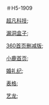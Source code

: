 ＃H5-1909

[超凡科技](https://tangvue.github.io/day-04/html/chaofankeji.html);

[漏洞盒子](https://tangvue.github.io/%E9%BB%91%E6%B4%9E%E7%9B%92%E5%AD%90/html/);

[360首页删减版](https://tangvue.github.io/360%E9%A6%96%E9%A1%B5/html/index.html);

[小鹿首页](https://tangvue.github.io/%E5%B0%8F%E9%B9%BF/html/xiaolu.html);

[婚礼纪](https://tangvue.github.io/%E5%A9%9A%E7%A4%BC%E7%BA%AA/html/);

[表格](https://tangvue.github.io/%E8%A1%A8%E6%A0%BC/html/table.html);

[艺龙](https://tangvue.github.io/%E8%89%BA%E9%BE%99/html/yilong.html);
